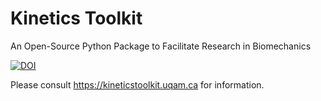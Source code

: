 # Kinetics Toolkit

An Open-Source Python Package to Facilitate Research in Biomechanics

[![DOI](https://joss.theoj.org/papers/10.21105/joss.03714/status.svg)](https://doi.org/10.21105/joss.03714)

Please consult https://kineticstoolkit.uqam.ca for information.
